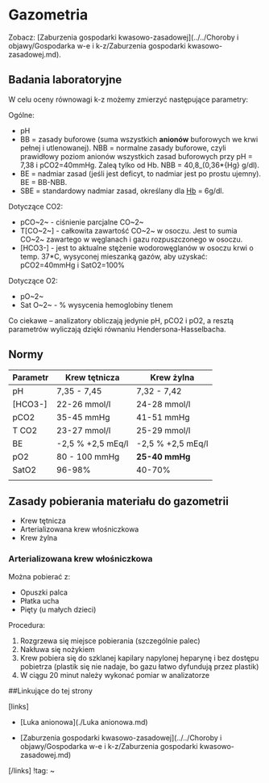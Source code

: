 # Gazometria

Zobacz: [Zaburzenia gospodarki kwasowo-zasadowej](../../Choroby i objawy/Gospodarka w-e i k-z/Zaburzenia gospodarki kwasowo-zasadowej.md).



## Badania laboratoryjne

W celu oceny równowagi k-z możemy zmierzyć następujące parametry:

Ogólne:

- pH
- BB = zasady buforowe (suma wszystkich **anionów** buforowych we krwi pełnej i utlenowanej). NBB = normalne zasady buforowe, czyli prawidłowy poziom anionów wszystkich zasad buforowych przy pH = 7,38 i pCO2=40mmHg. Zaleą tylko od Hb. NBB = 40,8_(0,36*{Hg} g/dl).
- BE = nadmiar zasad (jeśli jest deficyt, to nadmiar jest po prostu ujemny). BE = BB-NBB.
- SBE = standardowy nadmiar zasad, określany dla [Hb](./Hemoglobina.md) = 6g/dl.

Dotyczące CO2:

- pCO~2~ - ciśnienie parcjalne CO~2~
- T[CO~2~] - całkowita zawartość CO~2~ w osoczu. Jest to sumia CO~2~ zawartego w węglanach i gazu rozpuszczonego w osoczu.
- [HCO3-] - jest to aktualne stężenie wodorowęglanów w osoczu krwi o temp. 37*C, wysyconej mieszanką gazów, aby uzyskać: pCO2=40mmHg i SatO2=100%

Dotyczące O2:

- pO~2~
- Sat O~2~ - % wysycenia hemoglobiny tlenem

Co ciekawe – analizatory obliczają jedynie pH, pCO2 i pO2, a resztą parametrów wyliczają dzięki równaniu Hendersona-Hasselbacha.



## Normy

| Parametr | Krew tętnicza     | Krew żylna        |
| -------- | ----------------- | ----------------- |
| pH       | 7,35 - 7,45       | 7,32 - 7,42       |
| [HCO3-]  | 22-26 mmol/l      | 24-28 mmol/l      |
| pCO2     | 35-45 mmHg        | 41-51 mmHg        |
| T CO2    | 23-27 mmol/l      | 25-29 mmol/l      |
| BE       | -2,5 % +2,5 mEq/l | -2,5 % +2,5 mEq/l |
| pO2      | 80 - 100 mmHg     | **25-40 mmHg**    |
| SatO2    | 96-98%            | 40-70%            |
|          |                   |                   |



## Zasady pobierania materiału do gazometrii

- Krew tętnicza
- Arterializowana krew włośniczkowa
- Krew żylna



### Arterializowana krew włośniczkowa

Można pobierać z:

- Opuszki palca
- Płatka ucha
- Pięty (u małych dzieci)

Procedura:

1. Rozgrzewa się miejsce pobierania (szczególnie palec)
2. Nakłuwa się nożykiem
3. Krew pobiera się do szklanej kapilary napylonej heparynę i bez dostępu pobietrza (plastik się nie nadaje, bo gazu łatwo dyfundują przez plastik)
4. W ciągu 20 minut należy wykonać pomiar w analizatorze



##Linkujące do tej strony

[links]

- [Luka anionowa](./Luka anionowa.md)

- [Zaburzenia gospodarki kwasowo-zasadowej](../../Choroby i objawy/Gospodarka w-e i k-z/Zaburzenia gospodarki kwasowo-zasadowej.md)


[/links]
!tag:
~


